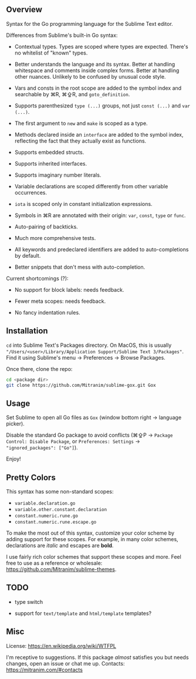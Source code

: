 ## Overview

Syntax for the Go programming language for the Sublime Text editor.

Differences from Sublime's built-in Go syntax:

  * Contextual types. Types are scoped where types are expected. There's no whitelist of "known" types.

  * Better understands the language and its syntax. Better at handling whitespace and comments inside complex forms. Better at handling other nuances. Unlikely to be confused by unusual code style.

  * Vars and consts in the root scope are added to the symbol index and searchable by ⌘R, ⌘⇪R, and `goto_definition`.

  * Supports parenthesized `type (...)` groups, not just `const (...)` and `var (...)`.

  * The first argument to `new` and `make` is scoped as a type.

  * Methods declared inside an `interface` are added to the symbol index, reflecting the fact that they actually exist as functions.

  * Supports embedded structs.

  * Supports inherited interfaces.

  * Supports imaginary number literals.

  * Variable declarations are scoped differently from other variable occurrences.

  * `iota` is scoped only in constant initialization expressions.

  * Symbols in ⌘R are annotated with their origin: `var`, `const`, `type` or `func`.

  * Auto-pairing of backticks.

  * Much more comprehensive tests.

  * All keywords and predeclared identifiers are added to auto-completions by default.

  * Better snippets that don't mess with auto-completion.

Current shortcomings (?):

  * No support for block labels: needs feedback.

  * Fewer meta scopes: needs feedback.

  * No fancy indentation rules.


## Installation

`cd` into Sublime Text's Packages directory. On MacOS, this is usually `"/Users/<user>/Library/Application Support/Sublime Text 3/Packages"`. Find it using Sublime's menu → Preferences → Browse Packages.

Once there, clone the repo:

```sh
cd <package dir>
git clone https://github.com/Mitranim/sublime-gox.git Gox
```


## Usage

Set Sublime to open all Go files as `Gox` (window bottom right → language picker).

Disable the standard Go package to avoid conflicts (⌘⇪P → `Package Control: Disable Package`, or `Preferences: Settings` → `"ignored_packages": ["Go"]`).

Enjoy!


## Pretty Colors

This syntax has some non-standard scopes:

  * `variable.declaration.go`
  * `variable.other.constant.declaration`
  * `constant.numeric.rune.go`
  * `constant.numeric.rune.escape.go`

To make the most out of this syntax, customize your color scheme by adding support for these scopes. For example, in many color schemes, declarations are _italic_ and escapes are **bold**.

I use fairly rich color schemes that support these scopes and more. Feel free to use as a reference or wholesale: https://github.com/Mitranim/sublime-themes.


## TODO

* type switch

* support for `text/template` and `html/template` templates?


## Misc

License: https://en.wikipedia.org/wiki/WTFPL

I'm receptive to suggestions. If this package _almost_ satisfies you but needs changes, open an issue or chat me up. Contacts: https://mitranim.com/#contacts
